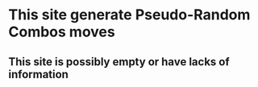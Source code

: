 # This site generate Pseudo-Random Combos moves

## This site is possibly empty or have lacks of information
